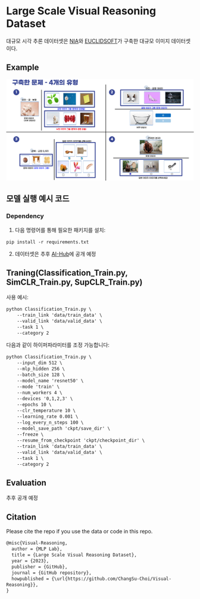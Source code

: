 # Large Scale Visual Reasoning Dataset
대규모 시각 추론 데이터셋은 [NIA](https://www.nia.or.kr/site/nia_kor/main.do)와 [EUCLIDSOFT](https://www.euclidsoft.co.kr/)가 구축한 대규모 이미지 데이터셋이다.

## Example  
![Question Images](./templates/question.png)

## 모델 실행 예시 코드   
### Dependency
1. 다음 명령어를 통해 필요한 패키지를 설치:
```
pip install -r requirements.txt
```
2. 데이터셋은 추후 [AI-Hub](https://www.aihub.or.kr/)에 공개 예정

## Traning(Classification_Train.py, SimCLR_Train.py, SupCLR_Train.py)  
사용 예시:
```
python Classification_Train.py \
    --train_link 'data/train_data' \
    --valid_link 'data/valid_data' \
    --task 1 \
    --category 2
```  
다음과 같이 하이퍼파라미터를 조정 가능합니다:
```
python Classification_Train.py \
    --input_dim 512 \
    --mlp_hidden 256 \
    --batch_size 128 \
    --model_name 'resnet50' \
    --mode 'train' \
    --num_workers 4 \
    --devices '0,1,2,3' \
    --epochs 10 \
    --clr_temperature 10 \
    --learning_rate 0.001 \
    --log_every_n_steps 100 \
    --model_save_path 'ckpt/save_dir' \
    --freeze \
    --resume_from_checkpoint 'ckpt/checkpoint_dir' \
    --train_link 'data/train_data' \
    --valid_link 'data/valid_data' \
    --task 1 \
    --category 2
```  

## Evaluation
추후 공개 예정
  
 
## Citation
Please cite the repo if you use the data or code in this repo.
```
@misc{Visual-Reasoning,
  author = {MLP Lab},
  title = {Large Scale Visual Reasoning Dataset},
  year = {2023},
  publisher = {GitHub},
  journal = {GitHub repository},
  howpublished = {\url{https://github.com/ChangSu-Choi/Visual-Reasoning}},
}
```
